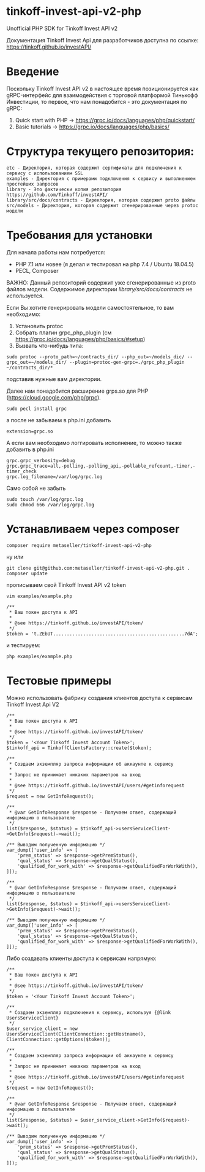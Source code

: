 # tinkoff-invest-api-v2-php
Unofficial PHP SDK for Tinkoff Invest API v2

Документация Tinkoff Invest Api для разработчиков доступна по ссылке: https://tinkoff.github.io/investAPI/

# Введение

Поскольку Tinkoff Invest API v2 в настоящее время позиционируется как gRPC-интерфейс для взаимодействия с торговой платформой 
Тинькофф Инвестиции, то первое, что нам понадобится - это документация по gRPC:

1) Quick start with PHP -> https://grpc.io/docs/languages/php/quickstart/ 
2) Basic tutorials -> https://grpc.io/docs/languages/php/basics/

# Структура текущего репозитория: 

```
etc - Директория, которая содержит сертификаты для подключения к сервису с использованием SSL
examples - Директория с примерами подключения к сервису и выполнением простейших запросов
library - Это фактически копия репозитория https://github.com/Tinkoff/investAPI/
library/src/docs/contracts - Директория, которая содержит proto файлы
src/models - Директория, которая содержит сгенерированные через protoc модели
```

# Требования для установки

Для начала работы нам потребуется: 
 * PHP 7.1 или новее (я делал и тестировал на php 7.4 / Ubuntu 18.04.5)
 * PECL, Composer

ВАЖНО: Данный репозиторий содержит уже сгенерированные из proto файлов модели. 
Содержимое директории *library/src/docs/contracts* не используется.

Если Вы хотите генерировать модели самостоятельное, то вам необходимо: 
1) Установить protoc
2) Собрать плагин grpc_php_plugin (см https://grpc.io/docs/languages/php/basics/#setup)
3) Вызвать что-нибудь типа:
```
sudo protoc --proto_path=~/contracts_dir/ --php_out=~/models_dic/ --grpc_out=~/models_dir/ --plugin=protoc-gen-grpc=./grpc_php_plugin ~/contracts_dir/*
```
подставив нужные вам директории.

Далее нам понадобится расширение grps.so для PHP (https://cloud.google.com/php/grpc).
```
sudo pecl install grpc
```
а после не забываем в php.ini добавить 
```
extension=grpc.so
```

А если вам необходимо логгировать исполнение, то можно также добавить в php.ini
```
grpc.grpc_verbosity=debug
grpc.grpc_trace=all,-polling,-polling_api,-pollable_refcount,-timer,-timer_check
grpc.log_filename=/var/log/grpc.log
```

Само собой не забыть 
```
sudo touch /var/log/grpc.log
sudo chmod 666 /var/log/grpc.log
```

# Устанавливаем через composer

```
composer require metaseller/tinkoff-invest-api-v2-php 
```
ну или 
```
git clone git@github.com:metaseller/tinkoff-invest-api-v2-php.git .
composer update
```

прописываем свой Tinkoff Invest API v2 token
```
vim examples/example.php
```

```phpt
/**
 * Ваш токен доступа к API
 *
 * @see https://tinkoff.github.io/investAPI/token/
 */
$token = 't.ZEbUT................................................7dA';
```

и тестируем: 
```
php examples/example.php
```

# Тестовые примеры

Можно использовать фабрику создания клиентов доступа к сервисам Tinkoff Invest Api V2

```phpt
/**
 * Ваш токен доступа к API
 *
 * @see https://tinkoff.github.io/investAPI/token/
 */
$token = '<Your Tinkoff Invest Account Token>';
$tinkoff_api = TinkoffClientsFactory::create($token);

/**
 * Создаем экземпляр запроса информации об аккаунте к сервису
 *
 * Запрос не принимает никаких параметров на вход
 *
 * @see https://tinkoff.github.io/investAPI/users/#getinforequest
 */
$request = new GetInfoRequest();

/**
 * @var GetInfoResponse $response - Получаем ответ, содержащий информацию о пользователе
 */
list($response, $status) = $tinkoff_api->usersServiceClient->GetInfo($request)->wait();

/** Выводим полученную информацию */
var_dump(['user_info' => [
    'prem_status' => $response->getPremStatus(),
    'qual_status' => $response->getQualStatus(),
    'qualified_for_work_with' => $response->getQualifiedForWorkWith(),
]]);

/**
 * @var GetInfoResponse $response - Получаем ответ, содержащий информацию о пользователе
 */
list($response, $status) = $tinkoff_api->usersServiceClient->GetInfo($request)->wait();

/** Выводим полученную информацию */
var_dump(['user_info' => [
    'prem_status' => $response->getPremStatus(),
    'qual_status' => $response->getQualStatus(),
    'qualified_for_work_with' => $response->getQualifiedForWorkWith(),
]]);

```

Либо создавать клиенты доступа к сервисам напрямую: 

```phpt
/**
 * Ваш токен доступа к API
 *
 * @see https://tinkoff.github.io/investAPI/token/
 */
$token = '<Your Tinkoff Invest Account Token>';

/**
 * Создаем экземпляр подключения к сервису, используя {@link UsersServiceClient}
 */
$user_service_client = new UsersServiceClient(ClientConnection::getHostname(), ClientConnection::getOptions($token));

/**
 * Создаем экземпляр запроса информации об аккаунте к сервису
 *
 * Запрос не принимает никаких параметров на вход
 *
 * @see https://tinkoff.github.io/investAPI/users/#getinforequest
 */
$request = new GetInfoRequest();

/**
 * @var GetInfoResponse $response - Получаем ответ, содержащий информацию о пользователе
 */
list($response, $status) = $user_service_client->GetInfo($request)->wait();

/** Выводим полученную информацию */
var_dump(['user_info' => [
    'prem_status' => $response->getPremStatus(),
    'qual_status' => $response->getQualStatus(),
    'qualified_for_work_with' => $response->getQualifiedForWorkWith(),
]]);

```

